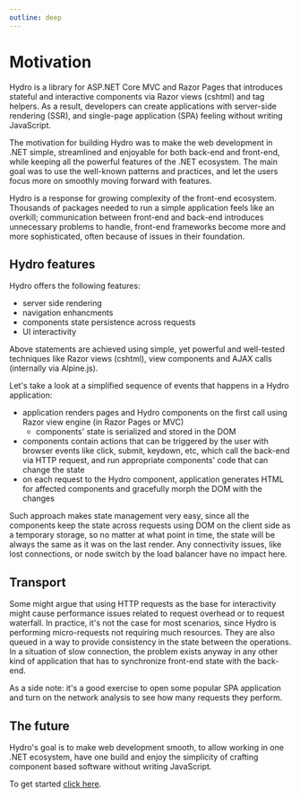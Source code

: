 ```yaml
---
outline: deep
---
```


# Motivation

Hydro is a library for ASP.NET Core MVC and Razor Pages that
introduces stateful and interactive components via Razor views (cshtml) and tag helpers.
As a result, developers can create applications with server-side rendering (SSR),
and single-page application (SPA) feeling without writing JavaScript.

The motivation for building Hydro was to make the web development in .NET
simple, streamlined and enjoyable for both back-end and front-end, while keeping all the powerful features of the .NET ecosystem.
The main goal was to use the well-known patterns and practices, and let the users focus more
on smoothly moving forward with features.

Hydro is a response for growing complexity of the front-end ecosystem. Thousands of packages
needed to run a simple application feels like an overkill; communication between front-end and back-end introduces
unnecessary problems to handle, front-end frameworks become more and more sophisticated, often because of issues in their foundation.

## Hydro features

Hydro offers the following features:
- server side rendering
- navigation enhancments
- components state persistence across requests
- UI interactivity

Above statements are achieved using simple, yet powerful and well-tested techniques like Razor views (cshtml), view components and AJAX calls (internally via Alpine.js).

Let's take a look at a simplified sequence of events that happens in a Hydro application:
- application renders pages and Hydro components on the first call using Razor view engine (in Razor Pages or MVC)
  - components' state is serialized and stored in the DOM
- components contain actions that can be triggered by the user with browser events like click, submit, keydown, etc, which call the back-end via HTTP request,
and run appropriate components' code that can change the state
- on each request to the Hydro component, application generates HTML for affected components and gracefully morph the DOM with the changes

Such approach makes state management very easy, since all the components keep the state across requests using DOM on the client side as a temporary storage, so no matter at what point in time, the state will be always the same as it was on the last render. Any connectivity issues, like lost
connections, or node switch by the load balancer have no impact here.

## Transport

Some might argue that using HTTP requests as the base for interactivity
might cause performance issues related to request overhead or to request waterfall.
In practice, it's not the case for most scenarios, since Hydro is performing micro-requests not requiring much resources. 
They are also queued in a way to provide consistency in the state between the operations. In a situation of slow connection, the problem exists anyway in any other kind of application that has to synchronize front-end state with the back-end.

As a side note: it's a good exercise to open some popular SPA application and turn on the network analysis to see how many
requests they perform.

## The future

Hydro's goal is to make web development smooth,
to allow working in one .NET ecosystem, have one build and enjoy
the simplicity of crafting component based software without writing JavaScript.

To get started [click here](/introduction/getting-started).

